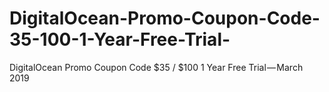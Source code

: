 # DigitalOcean-Promo-Coupon-Code-35-100-1-Year-Free-Trial-
DigitalOcean Promo Coupon Code $35 / $100 1 Year Free Trial — March 2019
